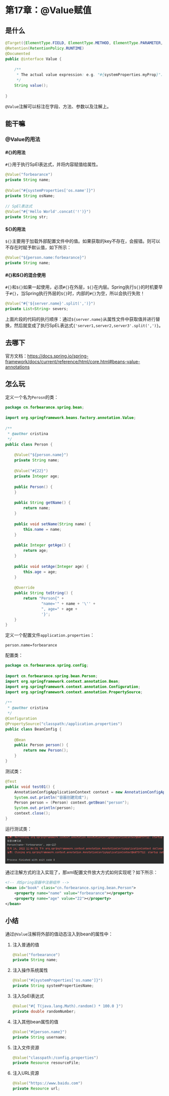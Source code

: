 # 第17章：@Value赋值

## 是什么
```java
@Target({ElementType.FIELD, ElementType.METHOD, ElementType.PARAMETER, ElementType.ANNOTATION_TYPE})
@Retention(RetentionPolicy.RUNTIME)
@Documented
public @interface Value {

	/**
	 * The actual value expression: e.g. "#{systemProperties.myProp}".
	 */
	String value();

}
```
`@Value`注解可以标注在字段、方法、参数以及注解上。
## 能干嘛
### @Value的用法
#### #{}的用法
`#{}`用于执行SpEl表达式，并将内容赋值给属性。
```java
@Value("forbearance")
private String name;

@Value("#{systemProperties['os.name']}")
private String osName;

// SpEl表达式
@Value("#{'Hello World'.concat('!')}")
private String str;
```
#### ${}的用法
`${}`主要用于加载外部配置文件中的值。如果获取的key不存在，会报错。则可以不存在时赋予默认值，如下所示：
```java
@Value("${person.name:forbearance}")
private String name;
```
#### #{}和${}的混合使用
`#{}`和`${}`如果一起使用，必须`#{}`在外层，`${}`在内层。Spring执行`${}`的时机要早于`#{}`，当Spring执行外层的`${}`时，内部的`#{}`为空，所以会执行失败！
```java
@Value("#{'${server.name}'.split(',')}")
private List<String> severs;
```
上面片段的代码的执行顺序：通过`${server.name}`从属性文件中获取值并进行替换，然后就变成了执行SpEL表达式`{'server1,server2,server3'.split(',')}`。
## 去哪下
官方文档：https://docs.spring.io/spring-framework/docs/current/reference/html/core.html#beans-value-annotations
## 怎么玩
定义一个名为`Perosn`的类：
```java
package cn.forbearance.spring.bean;

import org.springframework.beans.factory.annotation.Value;

/**
 * @author cristina
 */
public class Person {

    @Value("${person.name}")
    private String name;

    @Value("#{22}")
    private Integer age;

    public Person() {
    }

    public String getName() {
        return name;
    }

    public void setName(String name) {
        this.name = name;
    }

    public Integer getAge() {
        return age;
    }

    public void setAge(Integer age) {
        this.age = age;
    }

    @Override
    public String toString() {
        return "Person{" +
                "name='" + name + '\'' +
                ", age=" + age +
                '}';
    }
}
```
定义一个配置文件`application.properties`：
```properties
person.name=forbearance
```
配置类：
```java
package cn.forbearance.spring.config;

import cn.forbearance.spring.bean.Person;
import org.springframework.context.annotation.Bean;
import org.springframework.context.annotation.Configuration;
import org.springframework.context.annotation.PropertySource;

/**
 * @author cristina
 */
@Configuration
@PropertySource("classpath:/application.properties")
public class BeanConfig {

    @Bean
    public Person person() {
        return new Person();
    }
}
```
测试类：
```java
@Test
public void test01() {
    AnnotationConfigApplicationContext context = new AnnotationConfigApplicationContext(BeanConfig.class);
    System.out.println("容器创建完成");
    Person person = (Person) context.getBean("person");
    System.out.println(person);
    context.close();
}
```
运行测试类：

![forbearance.cn](../../../.vuepress/public/assets/images/2022/spring-46.png)

通过注解方式的注入实现了，那xml配置文件放大方式如何实现呢？如下所示：
```xml
<!-- 向Spring容器中注册组件 -->
<bean id="book" class="cn.forbearance.spring.bean.Person">
    <property name="name" value="forbearance"></property>
    <property name="age" value="22"></property>
</bean>
```
## 小结
通过`@Value`注解将外部的值动态注入到bean的属性中：
1. 注入普通的值
    ```java
    @Value("forbearance")
    private String name; 
    ```
2. 注入操作系统属性
   ```java
   @Value("#{systemProperties['os.name']}")
   private String systemPropertiesName; 
   ```
3. 注入SpEl表达式
   ```java
   @Value("#{ T(java.lang.Math).random() * 100.0 }")
   private double randomNumber; 
   ```
4. 注入其他bean属性的值
   ```java
   @Value("#{person.name}")
   private String username;
   ```
5. 注入文件资源
   ```java
   @Value("classpath:/config.properties")
   private Resource resourceFile;
   ```
6. 注入URL资源
   ```java
   @Value("https://www.baidu.com")
   private Resource url;
   ```